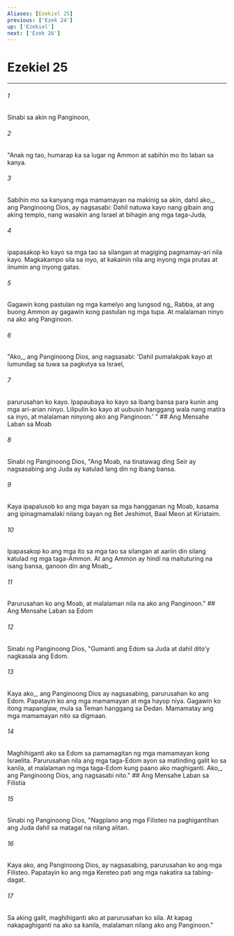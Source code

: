 ```yaml
---
Aliases: [Ezekiel 25]
previous: ['Ezek 24']
up: ['Ezekiel']
next: ['Ezek 26']
---
```

# Ezekiel 25

***






















###### 1 










Sinabi sa akin ng Panginoon, 





















###### 2 










"Anak ng tao, humarap ka sa lugar ng Ammon at sabihin mo ito laban sa kanya. 





















###### 3 










Sabihin mo sa kanyang mga mamamayan na makinig sa akin, dahil ako,_ ang Panginoong Dios, ay nagsasabi: Dahil natuwa kayo nang gibain ang aking templo, nang wasakin ang Israel at bihagin ang mga taga-Juda, 





















###### 4 










ipapasakop ko kayo sa mga tao sa silangan at magiging pagmamay-ari nila kayo. Magkakampo sila sa inyo, at kakainin nila ang inyong mga prutas at iinumin ang inyong gatas. 





















###### 5 










Gagawin kong pastulan ng mga kamelyo ang lungsod ng_ Rabba, at ang buong Ammon ay gagawin kong pastulan ng mga tupa. At malalaman ninyo na ako ang Panginoon. 





















###### 6 










"Ako,_ ang Panginoong Dios, ang nagsasabi: 'Dahil pumalakpak kayo at lumundag sa tuwa sa pagkutya sa Israel, 





















###### 7 










parurusahan ko kayo. Ipapaubaya ko kayo sa ibang bansa para kunin ang mga ari-arian ninyo. Lilipulin ko kayo at uubusin hanggang wala nang matira sa inyo, at malalaman ninyong ako ang Panginoon.' " ## Ang Mensahe Laban sa Moab 





















###### 8 










Sinabi ng Panginoong Dios, "Ang Moab, na tinatawag ding Seir ay nagsasabing ang Juda ay katulad lang din ng ibang bansa. 





















###### 9 










Kaya ipapalusob ko ang mga bayan sa mga hangganan ng Moab, kasama ang ipinagmamalaki nilang bayan ng Bet Jeshimot, Baal Meon at Kiriataim. 





















###### 10 










Ipapasakop ko ang mga ito sa mga tao sa silangan at aariin din silang katulad ng mga taga-Ammon. At ang Ammon ay hindi na maituturing na isang bansa, ganoon din ang Moab_. 





















###### 11 










Parurusahan ko ang Moab, at malalaman nila na ako ang Panginoon." ## Ang Mensahe Laban sa Edom 





















###### 12 










Sinabi ng Panginoong Dios, "Gumanti ang Edom sa Juda at dahil ditoʼy nagkasala ang Edom. 





















###### 13 










Kaya ako,_ ang Panginoong Dios ay nagsasabing, parurusahan ko ang Edom. Papatayin ko ang mga mamamayan at mga hayop niya. Gagawin ko itong mapanglaw, mula sa Teman hanggang sa Dedan. Mamamatay ang mga mamamayan nito sa digmaan. 





















###### 14 










Maghihiganti ako sa Edom sa pamamagitan ng mga mamamayan kong Israelita. Parurusahan nila ang mga taga-Edom ayon sa matinding galit ko sa kanila, at malalaman ng mga taga-Edom kung paano ako maghiganti. Ako,_ ang Panginoong Dios, ang nagsasabi nito." ## Ang Mensahe Laban sa Filistia 





















###### 15 










Sinabi ng Panginoong Dios, "Nagplano ang mga Filisteo na paghigantihan ang Juda dahil sa matagal na nilang alitan. 





















###### 16 










Kaya ako, ang Panginoong Dios, ay nagsasabing, parurusahan ko ang mga Filisteo. Papatayin ko ang mga Kereteo pati ang mga nakatira sa tabing-dagat. 





















###### 17 










Sa aking galit, maghihiganti ako at parurusahan ko sila. At kapag nakapaghiganti na ako sa kanila, malalaman nilang ako ang Panginoon."
